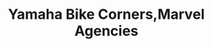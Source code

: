 ---
title: "Yamaha Bike Corners,Marvel Agencies"
url: /chalakudy/yamaha-bike-corners-marvel-agencies/
shop: motorcycle
---